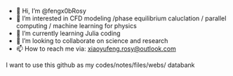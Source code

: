 - 👋 Hi, I’m @fengx0bRosy
- 👀 I’m interested in CFD modeling /phase equilibrium caluclation / parallel computing / machine learning for physics
- 🌱 I’m currently learning Julia coding 
- 💞️ I’m looking to collaborate on science and research
- 📫 How to reach me via: xiaoyufeng.rosy@outlook.com

I want to use this github as my codes/notes/files/webs/ databank

<!---
fengx0bRosy/fengx0bRosy is a ✨ special ✨ repository because its `README.md` (this file) appears on your GitHub profile.
You can click the Preview link to take a look at your changes.
--->
